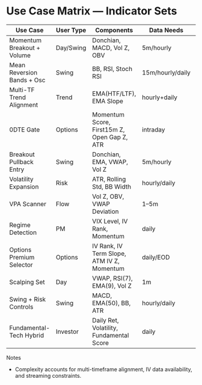 # Use Case Matrix — Indicator Sets

| Use Case | User Type | Components | Data Needs | Latency | Priority | Complexity |
|----------|-----------|------------|------------|---------|----------|------------|
| Momentum Breakout + Volume | Day/Swing | Donchian, MACD, Vol Z, OBV | 5m/hourly | <1s | High | Medium |
| Mean Reversion Bands + Osc | Swing | BB, RSI, Stoch RSI | 15m/hourly/daily | <5s | High | Medium |
| Multi-TF Trend Alignment | Trend | EMA(HTF/LTF), EMA Slope | hourly+daily | <5s | High | Medium |
| 0DTE Gate | Options | Momentum Score, First15m Z, Open Gap Z, ATR | intraday | <1s | High | Medium |
| Breakout Pullback Entry | Swing | Donchian, EMA, VWAP, Vol Z | 5m/hourly | <1s | High | Medium |
| Volatility Expansion | Risk | ATR, Rolling Std, BB Width | hourly/daily | <5s | Medium | Medium |
| VPA Scanner | Flow | Vol Z, OBV, VWAP Deviation | 1–5m | <1s | Medium | High |
| Regime Detection | PM | VIX Level, IV Rank, Momentum | daily | Batch | Medium | Low |
| Options Premium Selector | Options | IV Rank, IV Term Slope, ATM IV Z, Momentum | daily/EOD | <5s | High | High |
| Scalping Set | Day | VWAP, RSI(7), EMA(9), Vol Z | 1m | <100ms | Medium | High |
| Swing + Risk Controls | Swing | MACD, EMA(50), BB, ATR | hourly/daily | <5s | Medium | Medium |
| Fundamental-Tech Hybrid | Investor | Daily Ret, Volatility, Fundamental Score | daily | Batch | Medium | High |

Notes
- Complexity accounts for multi-timeframe alignment, IV data availability, and streaming constraints.

